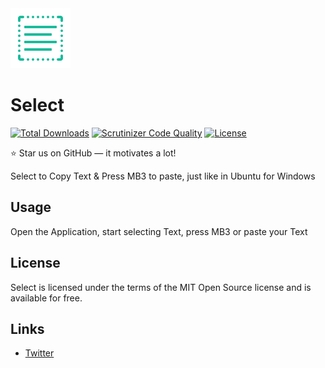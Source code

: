 <a>
    <img src="https://github.com/ValonK/Select/blob/main/assets/ic_logo.png?raw=true" alt="Select logo" title="Select" />
</a>

# Select

[![Total Downloads](https://poser.pugx.org/aimeos/aimeos-typo3/d/total.svg)](https://packagist.org/packages/aimeos/aimeos-typo3)
[![Scrutinizer Code Quality](https://scrutinizer-ci.com/g/aimeos/aimeos-typo3/badges/quality-score.png?b=master)](https://scrutinizer-ci.com/g/aimeos/aimeos-typo3/?branch=master)
[![License](https://poser.pugx.org/aimeos/aimeos-typo3/license.svg)](https://packagist.org/packages/aimeos/aimeos-typo3)

:star: Star us on GitHub — it motivates a lot!

Select to Copy Text &amp; Press MB3 to paste, just like in Ubuntu for Windows

## Usage
Open the Application, start selecting Text, press MB3 or paste your Text

## License

Select is licensed under the terms of the MIT Open Source
license and is available for free.

## Links

* [Twitter](https://twitter.com/vkcodez)
